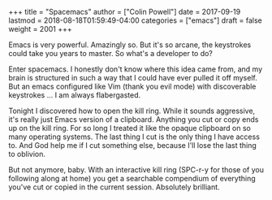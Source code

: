 +++
title = "Spacemacs"
author = ["Colin Powell"]
date = 2017-09-19
lastmod = 2018-08-18T01:59:49-04:00
categories = ["emacs"]
draft = false
weight = 2001
+++

Emacs is very powerful. Amazingly so. But it's so arcane, the keystrokes could
take you years to master. So what's a developer to do?

Enter spacemacs. I honestly don't know where this idea came from, and my brain
is structured in such a way that I could have ever pulled it off myself. But an
emacs configured like Vim (thank you evil mode) with discoverable keystrokes ...
I am always flabergasted.

Tonight I discovered how to open the kill ring. While it sounds aggressive, it's
really just Emacs version of a clipboard. Anything you cut or copy ends up on
the kill ring. For so long I treated it like the opaque clipboard on so many
operating systems. The last thing I cut is the only thing I have access to. And
God help me if I cut something else, because I'll lose the last thing to
oblivion.

But not anymore, baby. With an interactive kill ring (SPC-r-y for those of you
following along at home) you get a searchable compendium of everything you've
cut or copied in the current session. Absolutely brilliant.
